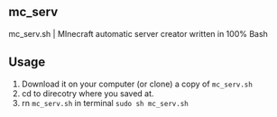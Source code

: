 ## mc_serv
mc_serv.sh | MInecraft automatic server creator written in 100% Bash

## Usage

1. Download it on your computer (or clone) a copy of `mc_serv.sh`
2. cd to direcotry where you saved at.
3. rn `mc_serv.sh` in terminal `sudo sh mc_serv.sh` 
